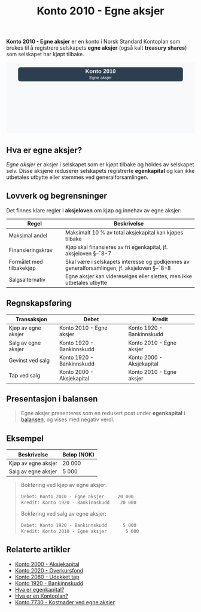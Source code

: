 ﻿---
title: "Konto 2010 - Egne aksjer"
seoTitle: "Konto 2010 | Egne aksjer | Kontoplan"
description: "Konto 2010 brukes til å registrere egne aksjer som selskapet har kjøpt tilbake. Se regler, bokføring og presentasjon i balansen."
summary: "Konto 2010 gjelder egne aksjer. Kort om lovkrav, bokføring og balanseføring."
---

**Konto 2010 - Egne aksjer** er en konto i Norsk Standard Kontoplan som brukes til å registrere selskapets **egne aksjer** (også kalt **treasury shares**) som selskapet har kjøpt tilbake.

![Illustrasjon av konto 2010 egne aksjer](2010-egne-aksjer-image.svg)

## Hva er egne aksjer?

*Egne aksjer* er aksjer i selskapet som er kjøpt tilbake og holdes av selskapet selv. Disse aksjene reduserer selskapets registrerte **egenkapital** og kan ikke utbetales utbytte eller stemmes ved generalforsamlingen.

## Lovverk og begrensninger

Det finnes klare regler i **aksjeloven** om kjøp og innehav av egne aksjer:

| Regel                     | Beskrivelse                                                                 |
|---------------------------|-----------------------------------------------------------------------------|
| Maksimal andel            | Maksimalt 10 % av total aksjekapital kan kjøpes tilbake                      |
| Finansieringskrav         | Kjøp skal finansieres av fri egenkapital, jf. aksjeloven §–¯8-7              |
| Formålet med tilbakekjøp  | Skal være i selskapets interesse og godkjennes av generalforsamlingen, jf. aksjeloven §–¯8-8 |
| Salgsalternativ           | Egne aksjer kan videreselges eller slettes, men ikke utbetales utbytte      |

## Regnskapsføring

| Transaksjon               | Debet                           | Kredit                         |
|---------------------------|---------------------------------|--------------------------------|
| Kjøp av egne aksjer       | Konto 2010 - Egne aksjer        | Konto 1920 - Bankinnskudd      |
| Salg av egne aksjer       | Konto 1920 - Bankinnskudd       | Konto 2010 - Egne aksjer       |
| Gevinst ved salg          | Konto 1920 - Bankinnskudd       | Konto 2000 - Aksjekapital      |
| Tap ved salg              | Konto 2000 - Aksjekapital       | Konto 2010 - Egne aksjer       |

## Presentasjon i balansen

>Egne aksjer presenteres som en redusert post under **egenkapital** i [balansen](/blogs/regnskap/hva-er-balanseregnskap "Hva er Balanseregnskap?"), og vises med negativ verdi.

## Eksempel

| Beskrivelse         | Beløp (NOK) |
|---------------------|-------------|
| Kjøp av egne aksjer | 20 000      |
| Salg av egne aksjer | 5 000       |

>Bokføring ved kjøp av egne aksjer:
>
>```plaintext
>Debet: Konto 2010 - Egne aksjer     20 000
>Kredit: Konto 1920 - Bankinnskudd    20 000
>```
>
>Bokføring ved salg av egne aksjer:
>
>```plaintext
>Debet: Konto 1920 - Bankinnskudd      5 000
>Kredit: Konto 2010 - Egne aksjer       5 000
>```

## Relaterte artikler

* [Konto 2000 - Aksjekapital](/blogs/kontoplan/2000-aksjekapital "Konto 2000 - Aksjekapital: Aksjekapital i Norsk Standard Kontoplan")
* [Konto 2020 - Overkursfond](/blogs/kontoplan/2020-overkursfond "Konto 2020 - Overkursfond: Overkursfond i Norsk Standard Kontoplan")
* [Konto 2080 - Udekket tap](/blogs/kontoplan/2080-udekket-tap "Konto 2080 - Udekket tap: Komplett Guide til Udekket tap i Norsk Kontoplan")
* [Konto 1920 - Bankinnskudd](/blogs/kontoplan/1920-bankinnskudd "Konto 1920 - Bankinnskudd: Bankinnskudd i Norsk Standard Kontoplan")
* [Hva er egenkapital?](/blogs/regnskap/hva-er-egenkapital "Hva er Egenkapital? Komplett Guide til Egenkapital i Regnskap")
* [Hva er en Kontoplan?](/blogs/regnskap/hva-er-kontoplan "Hva er en Kontoplan? Komplett Guide til Kontoplaner i Norsk Regnskap")
* [Konto 7730 - Kostnader ved egne aksjer](/blogs/kontoplan/7730-kostnader-ved-egne-aksjer "Konto 7730 - Kostnader ved egne aksjer: Kostnader ved egne aksjer i Norsk Standard Kontoplan")






